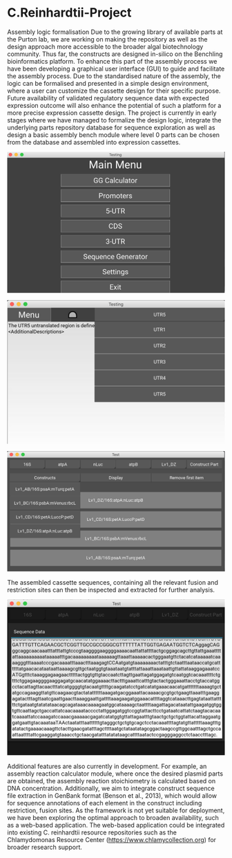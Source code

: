 # C.Reinhardtii-Project
Assembly logic formalisation
Due to the growing library of available parts at the Purton lab, 
we are working on making the repository as well as the design approach 
more accessible to the broader algal biotechnology community. 
Thus far, the constructs are designed in-silico on the Benchling bioinformatics platform. 
To enhance this part of the assembly process we have been developing a graphical user interface (GUI) 
to guide and facilitate the assembly process. Due to the standardised nature of the assembly, 
the logic can be formalised and presented in a simple design environment, where a user can customize
the cassette design for their specific purpose. Future availability of validated regulatory sequence 
data with expected expression outcome will also enhance the potential of such a platform for a more 
precise expression cassette design. The project is currently in early stages where we have managed to 
formalize the design logic, integrate the underlying parts repository database for sequence exploration 
as well as design a basic assembly bench module where level 0 parts can be chosen from the database and 
assembled into expression cassettes.

![alt text](https://github.com/jzUCL/C.Reinhardtii-Project/blob/master/Images/MainScreen.png?raw=true)

![alt text](https://github.com/jzUCL/C.Reinhardtii-Project/blob/master/Images/DatabaseExploration.png?raw=true)

![alt text](https://github.com/jzUCL/C.Reinhardtii-Project/blob/master/Images/SequenceEditor.png?raw=true)

The assembled cassette sequences, containing all the relevant fusion and restriction sites can then be inspected and extracted for further analysis. 

![alt text](https://github.com/jzUCL/C.Reinhardtii-Project/blob/master/Images/SequenceEditor2.png?raw=true)

Additional features are also currently in development. For example, an assembly reaction calculator module, where once the desired plasmid 
parts are obtained, the assembly reaction stoichiometry is calculated based on DNA concentration. Additionally, 
we aim to integrate construct sequence file extraction in GenBank format (Benson et al., 2013), which would allow 
for sequence annotations of each element in the construct including restriction, fusion sites. As the framework 
is not yet suitable for deployment, we have been exploring the optimal approach to broaden availability, such as 
a web-based application. The web-based application could be integrated into existing C. reinhardtii resource 
repositories such as the Chlamydomonas Resource Center  (https://www.chlamycollection.org) for broader 
research support. 
